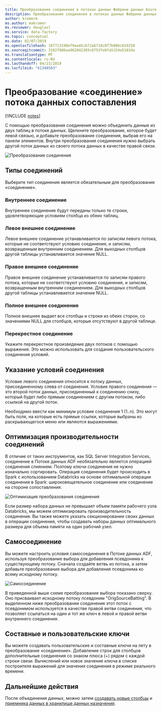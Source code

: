 ```yaml
---
title: Преобразование соединения в потоках данных Фабрики данных Azure
description: Преобразование соединения в потоках данных Фабрики данных Azure
author: kromerm
ms.author: makromer
ms.reviewer: douglasl
ms.service: data-factory
ms.topic: conceptual
ms.date: 02/07/2019
ms.openlocfilehash: 18f713198ef9aa45cb72a6718c0f7b086c019258
ms.sourcegitcommit: 3102f886aa962842303c8753fe8fa5324a52834a
ms.translationtype: MT
ms.contentlocale: ru-RU
ms.lasthandoff: 04/23/2019
ms.locfileid: "61348583"
---
```

# <a name="mapping-data-flow-join-transformation"></a>Преобразование «соединение» потока данных сопоставления

[!INCLUDE [notes](../../includes/data-factory-data-flow-preview.md)]

С помощью преобразования соединения можно объединить данные из двух таблиц в потоке данных. Щелкните преобразование, которое будет левой связью, и добавьте преобразование соединения, выбрав его на панели элементов. Внутри преобразования соединения нужно выбрать другой поток данных из своего потока данных в качестве правой связи.

![Преобразование соединения](media/data-flow/join.png "соединение")

## <a name="join-types"></a>Типы соединений

Выберите тип соединения является обязательным для преобразования «соединение».

### <a name="inner-join"></a>Внутреннее соединение

Внутреннее соединение будут переданы только те строки, удовлетворяющие условиям столбца из обеих таблиц.

### <a name="left-outer"></a>Левое внешнее соединение

Левое внешнее соединение устанавливается по записям левого потока, которые не соответствуют условию соединения, и записям, возвращенным внутренним соединением. Для выходных столбцов другой таблицы устанавливается значение NULL.

### <a name="right-outer"></a>Правое внешнее соединение

Правое внешнее соединение устанавливается по записям правого потока, которые не соответствуют условию соединения, и записям, возвращенным внутренним соединением. Для выходных столбцов другой таблицы устанавливается значение NULL.

### <a name="full-outer"></a>Полное внешнее соединение

Полное внешнее выдает все столбцы и строки из обеих сторон, со значениями NULL для столбцов, которые отсутствуют в другой таблице.

### <a name="cross-join"></a>Перекрестное соединение

Укажите перекрестное произведение двух потоков с помощью выражения. Это можно использовать для создания пользовательского соединения условий.

## <a name="specify-join-conditions"></a>Указание условий соединения

Условие левого соединения относится к потоку данных, присоединенному слева от соединения. Условие правого соединения — это второй поток данных, присоединенный к соединению снизу, который будет либо прямым соединением с другим потоком, либо ссылкой на другой поток.

Необходимо ввести как минимум условие соединения 1 (1..n). Это могут быть поля, на которые есть прямые ссылки, которые выбраны из раскрывающегося меню или являются выражениями.

## <a name="join-performance-optimizations"></a>Оптимизация производительности соединений

В отличие от таких инструментов, как SQL Server Integration Services, соединение в Потоке данных ADF необязательно является операцией соединения слиянием. Поэтому ключи соединения не нужно изначально сортировать. Операция соединения будет происходить в Spark с использованием Databricks на основе оптимальной операции соединения в Spark: широковещательное соединение или соединение на стороне сопоставления.

![Оптимизация преобразования соединения](media/data-flow/joinoptimize.png "оптимизация соединения")

Если размер набора данных не превышает объем памяти рабочего узла Databricks, мы можем оптимизировать производительность соединения. Вы также можете указать секционирование своих данных в операции соединения, чтобы создавать наборы данных оптимального размера для объема памяти на один рабочий узел.

## <a name="self-join"></a>Самосоединение

Вы можете настроить условия самосоединения в Потоке данных ADF, используя преобразование выбора для добавления псевдонима к существующему потоку. Сначала создайте ветвь из потока, а затем добавьте преобразование выбора для добавления псевдонима ко всему исходному потоку.

![Самосоединение](media/data-flow/selfjoin.png "самосоединение")

В приведенной выше схеме преобразование выбора показано сверху. Оно присваивает исходному потоку псевдоним "OrigSourceBatting". В выделенном ниже преобразовании соединения этот поток с псевдонимом используется в качестве правой ветви соединения, что позволяет ссылаться на один и тот же ключ в левой и правой ветви внутреннего соединения.

## <a name="composite-and-custom-keys"></a>Составные и пользовательские ключи

Вы можете создавать пользовательские и составные ключи на лету в преобразование «соединение». Добавление строк для столбцов дополнительные соединения со знаком плюса (+) рядом с каждой строки связи. Вычислений или новое значение ключа в списке построителя выражений для значения соединения в режиме реального времени.

## <a name="next-steps"></a>Дальнейшие действия

После объединения данных, можно затем [создавать новые столбцы](data-flow-derived-column.md) и [приемника данных в хранилище данных назначения](data-flow-sink.md).
